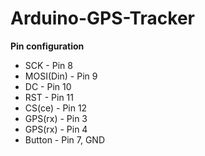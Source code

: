 # Arduino-GPS-Tracker

<b> Pin configuration </b>
<ul>
<li>SCK  - Pin 8</li>
<li>MOSI(Din) - Pin 9</li>
<li>DC   - Pin 10</li>
<li>RST  - Pin 11</li>
<li>CS(ce)   - Pin 12</li>
<li>GPS(rx) - Pin 3</li>
<li>GPS(rx) - Pin 4</li>
<li>Button - Pin 7, GND</li>
</ul>
